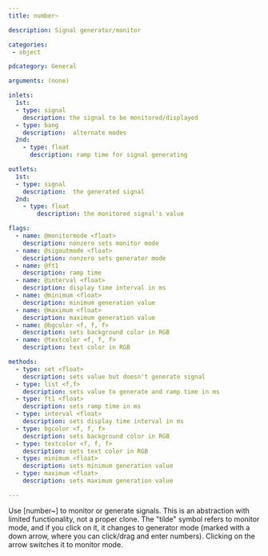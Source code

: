 ```yaml
---
title: number~

description: Signal generator/monitor

categories:
 - object

pdcategory: General

arguments: (none)

inlets:
  1st:
  - type: signal
    description: the signal to be monitored/displayed
  - type: bang
    description:  alternate modes
  2nd:
    - type: float
      description: ramp time for signal generating

outlets:
  1st:
  - type: signal
    description:  the generated signal
  2nd:
    - type: float
        description: the monitored signal's value

flags:
  - name: @monitormode <float>
    description: nonzero sets monitor mode 
  - name: @sigoutmode <float>
    description: nonzero sets generator mode 
  - name: @ft1
    description: ramp time
  - name: @interval <float>
    description: display time interval in ms
  - name: @minimum <float>
    description: minimum generation value
  - name: @maximum <float>
    description: maximum generation value
  - name: @bgcolor <f, f, f>
    description: sets background color in RGB
  - name: @textcolor <f, f, f>
    description: text color in RGB

methods:
  - type: set <float>
    description: sets value but doesn't generate signal
  - type: list <f,f>
    description: sets value to generate and ramp time in ms
  - type: ft1 <float>
    description: sets ramp time in ms
  - type: interval <float>
    description: sets display time interval in ms  
  - type: bgcolor <f, f, f>
    description: sets background color in RGB
  - type: textcolor <f, f, f>
    description: sets text color in RGB
  - type: minimum <float>
    description: sets minimum generation value
  - type: maximum <float>
    description: sets maximum generation value

---
```


Use [number~] to monitor or generate signals. This is an abstraction with limited functionality, not a proper clone.
The "tilde" symbol refers to monitor mode, and if you click on it, it changes to generator mode (marked with a down arrow, where you can click/drag and enter numbers). Clicking on the arrow switches it to monitor mode.
